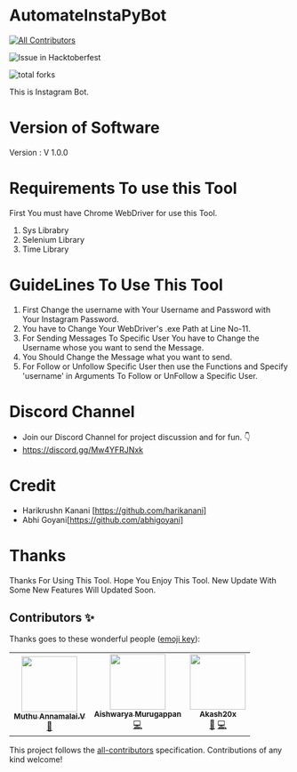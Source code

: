 # AutomateInstaPyBot
<!-- ALL-CONTRIBUTORS-BADGE:START - Do not remove or modify this section -->
[![All Contributors](https://img.shields.io/badge/all_contributors-3-orange.svg?style=flat-square)](#contributors-)
<!-- ALL-CONTRIBUTORS-BADGE:END -->

![Issue in Hacktoberfest](https://img.shields.io/github/hacktoberfest/2020/harikanani/AutomateInstaPyBot?style=flat-square)

![total forks](https://img.shields.io/github/forks/harikanani/AutomateInstaPyBot?style=flat-square)

This is Instagram Bot.

# Version of Software
Version : V 1.0.0

# Requirements To use this Tool
First You must have Chrome WebDriver for use this Tool.
1. Sys Librabry
2. Selenium Library
3. Time Library

# GuideLines To Use This Tool
1. First Change the username with Your Username and Password with Your Instagram Password.
2. You have to Change Your WebDriver's .exe Path at Line No-11.
3. For Sending Messages To Specific User You have to Change the Username whose you want to send the Message.
4. You Should Change the Message what you want to send.
5. For Follow or Unfollow Specific User then use the Functions and Specify 'username' in Arguments To Follow or UnFollow a Specific User.

# Discord Channel
* Join our Discord Channel for project discussion and for fun. 👇
* https://discord.gg/Mw4YFRJNxk

# Credit
* Harikrushn Kanani [https://github.com/harikanani]
* Abhi Goyani[https://github.com/abhigoyani]


# Thanks
Thanks For Using This Tool. Hope You Enjoy This Tool. New Update With Some New Features Will Updated Soon.

## Contributors ✨

Thanks goes to these wonderful people ([emoji key](https://allcontributors.org/docs/en/emoji-key)):

<!-- ALL-CONTRIBUTORS-LIST:START - Do not remove or modify this section -->
<!-- prettier-ignore-start -->
<!-- markdownlint-disable -->
<table>
  <tr>
    <td align="center"><a href="https://github.com/muthuannamalai12"><img src="https://avatars.githubusercontent.com/u/64524822?v=4?s=100" width="100px;" alt=""/><br /><sub><b>Muthu Annamalai.V</b></sub></a><br /><a href="https://github.com/harikanani/AutomateInstaPyBot/commits?author=muthuannamalai12" title="Documentation">📖</a></td>
    <td align="center"><a href="https://github.com/gracyashhh"><img src="https://avatars.githubusercontent.com/u/56349099?v=4?s=100" width="100px;" alt=""/><br /><sub><b>Aishwarya Murugappan</b></sub></a><br /><a href="https://github.com/harikanani/AutomateInstaPyBot/commits?author=gracyashhh" title="Code">💻</a></td>
    <td align="center"><a href="https://github.com/Akash20x"><img src="https://avatars.githubusercontent.com/u/46225357?v=4?s=100" width="100px;" alt=""/><br /><sub><b>Akash20x</b></sub></a><br /><a href="#projectManagement-Akash20x" title="Project Management">📆</a> <a href="https://github.com/harikanani/AutomateInstaPyBot/commits?author=Akash20x" title="Code">💻</a></td>
  </tr>
</table>

<!-- markdownlint-restore -->
<!-- prettier-ignore-end -->

<!-- ALL-CONTRIBUTORS-LIST:END -->

This project follows the [all-contributors](https://github.com/all-contributors/all-contributors) specification. Contributions of any kind welcome!

